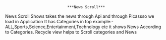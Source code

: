                                 ***News Scroll***
                                
                                
                                
News Scroll Shows takes the news through Api
and through Picassso we load in Application 
It has Categories in top example:- ALL,Sports,Science,Entertainment,Technology etc
it shows News According  to Categories.
Recycle view helps to Scroll categories and News  


